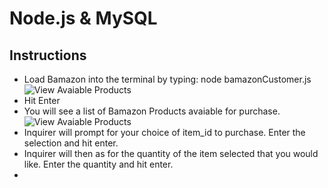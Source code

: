# Node.js & MySQL

## Instructions

 - Load Bamazon into the terminal by typing: node bamazonCustomer.js
  ![View Avaiable Products](https://raw.github.com/nosillamarie/bamazon/master/envoke_file.png)
 - Hit Enter
 - You will see a list of Bamazon Products avaiable for purchase.
  ![View Avaiable Products](https://raw.github.com/nosillamarie/bamazon/master/show_available_products.png)
 - Inquirer will prompt for your choice of item_id to purchase.  Enter the selection and hit enter.
 - Inquirer will then as for the quantity of the item selected that you would like. Enter the quantity and hit enter.
 - 
 

